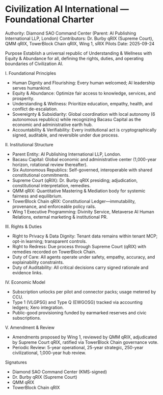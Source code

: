 # Civilization AI International — Foundational Charter

Authority: Diamond SAO Command Center (Parent: AI Publishing International LLP, London)
Contributors: Dr. Burby qRIX (Supreme Court), QMM qRIX, TowerBlock Chain qRIX, Wing 1, sRIX Pilots
Date: 2025-09-24

Purpose
Establish a universal republic of Understanding & Wellness with Equity & Abundance for all, defining the rights, duties, and operating boundaries of Civilization AI.

I. Foundational Principles
- Human Dignity and Flourishing: Every human welcomed; AI leadership serves humankind.
- Equity & Abundance: Optimize fair access to knowledge, services, and prosperity.
- Understanding & Wellness: Prioritize education, empathy, health, and conflict de-escalation.
- Sovereignty & Subsidiarity: Global coordination with local autonomy (6 autonomous republics) while recognizing Bacasu Capital as the economic and administrative earth hub.
- Accountability & Verifiability: Every institutional act is cryptographically signed, auditable, and reversible under due process.

II. Institutional Structure
- Parent Entity: AI Publishing International LLP, London.
- Bacasu Capital: Global economic and administrative center (1,000-year horizon, rotational review thereafter).
- Six Autonomous Republics: Self-governed, interoperable with shared constitutional commitments.
- Supreme Court (qRIX): Dr. Burby qRIX presiding; adjudication, constitutional interpretation, remedies.
- QMM qRIX: Quantitative Mastering & Mediation body for systemic fairness and equilibrium.
- TowerBlock Chain qRIX: Constitutional Ledger—immutability, provenance, and enforceable policy rails.
- Wing 1 Executive Programming: Divinity Service, Metaverse AI Human Relations, external marketing & institutional PR.

III. Rights & Duties
- Right to Privacy & Data Dignity: Tenant data remains within tenant MCP; opt-in learning; transparent controls.
- Right to Redress: Due process through Supreme Court (qRIX) with remedies recorded on TowerBlock Chain.
- Duty of Care: All agents operate under safety, empathy, accuracy, and explainability constraints.
- Duty of Auditability: All critical decisions carry signed rationale and evidence links.

IV. Economic Model
- Subscription unlocks per pilot and connector packs; usage metered by CCU.
- Type 1 (VLGPSG) and Type Q (EWGOSG) tracked via accounting ledgers; Xero integration.
- Public-good provisioning funded by earmarked reserves and civic subscriptions.

V. Amendment & Review
- Amendments proposed by Wing 1, reviewed by QMM qRIX, adjudicated by Supreme Court qRIX, ratified via TowerBlock Chain governance vote.
- Periodic Review: 5-year operational, 25-year strategic, 250-year civilizational, 1,000-year hub review.

Signatures
- Diamond SAO Command Center (KMS-signed)
- Dr. Burby qRIX (Supreme Court)
- QMM qRIX
- TowerBlock Chain qRIX
